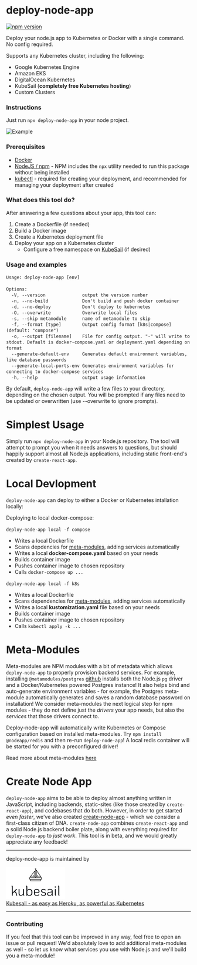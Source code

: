 # deploy-node-app

[![npm version](https://img.shields.io/npm/v/deploy-node-app.svg?style=flat-square)](https://www.npmjs.com/package/deploy-node-app)

Deploy your node.js app to Kubernetes or Docker with a single command. No config required.

Supports any Kubernetes cluster, including the following:

- Google Kubernetes Engine
- Amazon EKS
- DigitalOcean Kubernetes
- KubeSail (**completely free Kubernetes hosting**)
- Custom Clusters

### Instructions

Just run `npx deploy-node-app` in your node project.

![Example](https://github.com/kubesail/deploy-node-app/raw/master/docs/terminal-example-1.svg?sanitize=true)

### Prerequisites

- [Docker](https://www.docker.com/get-started)
- [NodeJS / npm](https://nodejs.org/en/) - NPM includes the `npx` utility needed to run this package without being installed
- [kubectl](https://kubernetes.io/docs/tasks/tools/install-kubectl/) - required for creating your deployment, and recommended for managing your deployment after created

### What does this tool do?

After answering a few questions about your app, this tool can:

1. Create a Dockerfile (if needed)
1. Build a Docker image
1. Create a Kubernetes deployment file
1. Deploy your app on a Kubernetes cluster
   - Configure a free namespace on [KubeSail](https://kubesail.com) (if desired)

### Usage and examples

```
Usage: deploy-node-app [env]

Options:
  -V, --version              output the version number
  -n, --no-build             Don't build and push docker container
  -d, --no-deploy            Don't deploy to kubernetes
  -O, --overwrite            Overwrite local files
  -s, --skip metamodule      name of metamodule to skip
  -f, --format [type]        Output config format [k8s|compose] (default: "compose")
  -o, --output [filename]    File for config output. "-" will write to stdout. Default is docker-compose.yaml or deployment.yaml depending on format
  --generate-default-env     Generates default environment variables, like database passwords
  --generate-local-ports-env Generates environment variables for connecting to docker-compose services
  -h, --help                 output usage information
```

By default, `deploy-node-app` will write a few files to your directory, depending on the chosen output. You will be prompted if any files need to be updated or overwritten (use --overwrite to ignore prompts).

# Simplest Usage

Simply run `npx deploy-node-app` in your Node.js repository. The tool will attempt to prompt you when it needs answers to questions, but should happily support almost all Node.js applications, including static front-end's created by `create-react-app`.

# Local Devlopment

`deploy-node-app` can deploy to either a Docker or Kubernetes intallation locally:

Deploying to local docker-compose:

`deploy-node-app local -f compose`

- Writes a local Dockerfile
- Scans depdencies for [meta-modules](https://github.com/create-node/create-node-app#meta-modules), adding services automatically
- Writes a local **docker-compose.yaml** based on your needs
- Builds container image
- Pushes container image to chosen repository
- Calls `docker-compose up ...`

`deploy-node-app local -f k8s`

- Writes a local Dockerfile
- Scans dependencies for [meta-modules](https://github.com/create-node/create-node-app#meta-modules), adding services automatically
- Writes a local **kustomization.yaml** file based on your needs
- Builds container image
- Pushes container image to chosen repository
- Calls `kubectl apply -k ...`

# Meta-Modules

Meta-modules are NPM modules with a bit of metadata which allows `deploy-node-app` to properly provision backend services. For example, installing `@metamodules/postgres` [github](https://github.com/metamodules/postgres) installs both the Node.js `pg` driver and a Docker/Kubernetes powered Postgres instance! It also helps bind and auto-generate environment variables - for example, the Postgres meta-module automatically generates and saves a random database password on installation! We consider meta-modules the next logical step for npm modules - they do not define just the _drivers_ your app needs, but also the _services_ that those drivers connect to.

Deploy-node-app will automatically write Kubernetes or Compose configuration based on installed meta-modules. Try `npm install @nodeapp/redis` and then re-run `deploy-node-app`! A local redis container will be started for you with a preconfigured driver!

Read more about meta-modules [here](https://github.com/create-node/create-node-app#meta-modules)

# Create Node App

`deploy-node-app` aims to be able to deploy almost anything written in JavaScript, including backends, static-sites (like those created by `create-react-app`), and codebases that do both. However, in order to get started _even faster_, we've also created [create-node-app](https://github.com/kubesail/create-node-app) - which we consider a first-class citizen of DNA. `create-node-app` combines `create-react-app` and a solid Node.js backend boiler plate, along with everything required for `deploy-node-app` to _just work_. This tool is in beta, and we would greatly appreciate any feedback!

---

deploy-node-app is maintained by

[<img src="docs/kubesail-logo.png" alt="Kubesail" width="160">
<br/>
Kubesail - as easy as Heroku, as powerful as Kubernetes](https://kubesail.com)

---

### Contributing

If you feel that this tool can be improved in any way, feel free to open an issue or pull request! We'd absolutely love to add additional meta-modules as well - so let us know what services you use with Node.js and we'll build you a meta-module!
